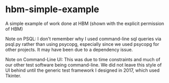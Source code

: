 # hbm-simple-example
A simple example of work done at HBM (shown with the explicit permission of HBM)

Note on PSQL: I don't remember why I used command-line sql queries via psql.py rather than using psycopg, especially since we used psycopg for other projects.
It may have been due to a dependency issue.

Note on Command-Line UI: This was due to time constraints and much of our other test software being command-line. We did not leave this style of UI behind until the
generic test framework I designed in 2017, which used Tkinter.
